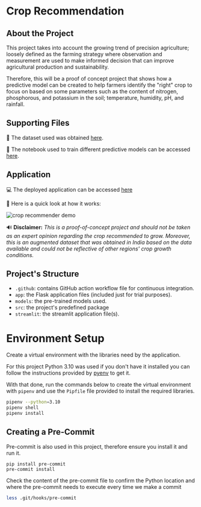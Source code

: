 # Crop Recommendation

## About the Project

This project takes into account the growing trend of precision agriculture; loosely defined as the farming strategy where observation and measurement are used to make informed decision that can improve agricultural production and sustainability.

Therefore, this will be a proof of concept project that shows how a predictive model can be created to help farmers identify the "right" crop to focus on based on some parameters such as the content of nitrogen, phosphorous, and potassium in the soil; temperature, humidity, pH, and rainfall.

## Supporting Files

💾 The dataset used was obtained [here](https://www.kaggle.com/datasets/atharvaingle/crop-recommendation-dataset/data).

📒 The notebook used to train different predictive models can be accessed [here](https://www.kaggle.com/code/demiga/crop-recommendation/edit).

## Application

💻 The deployed application can be accessed [here](https://crop-to-recommend.streamlit.app/)

👀 Here is a quick look at how it works:

![crop recommender demo](https://github.com/user-attachments/assets/ccbc621a-0a43-46a0-85d6-958b3749cc91)

🔊 **Disclaimer:** *This is a proof-of-concept project and should not be taken as an expert opinion regarding the crop recommended to grow. Moreover, this is an augmented dataset that was obtained in India based on the data available and could not be reflective of other regions' crop growth conditions.*

## Project's Structure

- `.github`: contains GitHub action workflow file for continuous integration.
- `app`: the Flask application files (included just for trial purposes).
- `models`: the pre-trained models used.
- `src`: the project's predefined package
- `streamlit`: the streamlit application file(s).

# Environment Setup

Create a virtual environment with the libraries need by the application. 

For this project Python 3.10 was used if you don't have it installed you can follow the instructions provided by [pyenv](https://github.com/pyenv/pyenv) to get it.

With that done, run the commands below to create the virtual environment with `pipenv` and use the `Pipfile` file provided to install the required libraries.

```bash
pipenv --python=3.10
pipenv shell
pipenv install
```

## Creating a Pre-Commit

Pre-commit is also used in this project, therefore ensure you install it and run it.

```
pip install pre-commit
pre-commit install
```

Check the content of the pre-commit file to confirm the Python location and where the pre-commit needs to execute every time we make a commit

```bash
less .git/hooks/pre-commit
```
